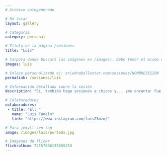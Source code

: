 ```yaml
---
# Archivo autogenerado

# No tocar
layout: gallery

# Categoria
category: personal

# Título en la página /sesiones
title: "Luis"

# Carpeta donde buscará las imágenes en /images/. Debe tener el mismo nombre y sin espacios
images: luis

# Enlace personalizado ej: ariadnaballestar.com/sesiones/NOMBRESESION
permalink: /sesiones/luis

# Información detallada sobre la sesión
description: "Sí, también hago sesiones a chicos y... ¡me encanta! Fue muy fácil trabajar con Luis. A pesar de que nos devoraban los mosquitos, puso todo de su parte para que la sesion fuera genial. Siempre es un placer trabajar con gente así. ¡Espero que os guste!"

# Colaboradores
colaboradores:
 - title: "Él: "
   name: "Luis Canelo"
   link: "https://www.instagram.com/luis23mzn/"

# Para jekyll-seo-tag
image: /images/luis/portada.jpg

# Imagenes de flickr
flickralbum: 72157686135259253
---
```

